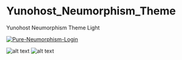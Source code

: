 # Yunohost_Neumorphism_Theme
Yunohost Neumorphism Theme Light

<a href="https://ibb.co/mGnTPZv"><img src="https://i.ibb.co/drNMHCb/Pure-Neumorphism-Login.png" alt="Pure-Neumorphism-Login" border="0"></a>

![alt text](https://ibb.co/mGnTPZv)
![alt text](https://ibb.co/ypm7Kqb)

